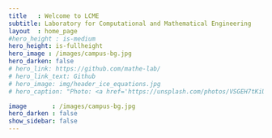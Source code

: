 ```yaml
---
title   : Welcome to LCME
subtitle: Laboratory for Computational and Mathematical Engineering
layout  : home_page
#hero_height : is-medium
hero_height: is-fullheight
hero_image : /images/campus-bg.jpg
hero_darken: false
# hero_link: https://github.com/mathe-lab/
# hero_link_text: Github
# hero_image: img/header_ice_equations.jpg
# hero_caption: "Photo: <a href='https://unsplash.com/photos/VSGEH7tKiUg'>C. Matias / Unsplash</a>"

image       : /images/campus-bg.jpg
hero_darken : false
show_sidebar: false
---
```

